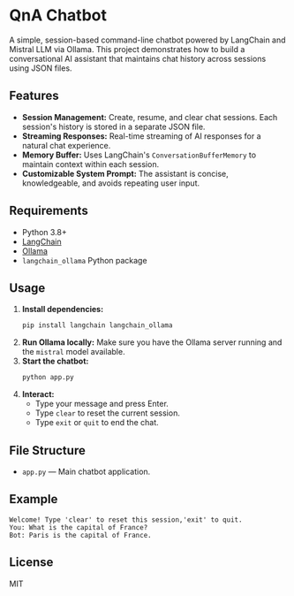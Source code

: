 # QnA Chatbot

A simple, session-based command-line chatbot powered by LangChain and Mistral LLM via Ollama. This project demonstrates how to build a conversational AI assistant that maintains chat history across sessions using JSON files.

## Features
- **Session Management:** Create, resume, and clear chat sessions. Each session's history is stored in a separate JSON file.
- **Streaming Responses:** Real-time streaming of AI responses for a natural chat experience.
- **Memory Buffer:** Uses LangChain's `ConversationBufferMemory` to maintain context within each session.
- **Customizable System Prompt:** The assistant is concise, knowledgeable, and avoids repeating user input.

## Requirements
- Python 3.8+
- [LangChain](https://github.com/langchain-ai/langchain)
- [Ollama](https://ollama.com/)
- `langchain_ollama` Python package

## Usage
1. **Install dependencies:**
   ```bash
   pip install langchain langchain_ollama
   ```
2. **Run Ollama locally:**
   Make sure you have the Ollama server running and the `mistral` model available.
3. **Start the chatbot:**
   ```bash
   python app.py
   ```
4. **Interact:**
   - Type your message and press Enter.
   - Type `clear` to reset the current session.
   - Type `exit` or `quit` to end the chat.

## File Structure
- `app.py` — Main chatbot application.

## Example
```
Welcome! Type 'clear' to reset this session,'exit' to quit.
You: What is the capital of France?
Bot: Paris is the capital of France.
```

## License
MIT
